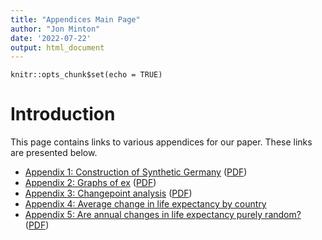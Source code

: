 ```yaml
---
title: "Appendices Main Page"
author: "Jon Minton"
date: '2022-07-22'
output: html_document
---
```


```{r setup, include=FALSE}
knitr::opts_chunk$set(echo = TRUE)
```

# Introduction

This page contains links to various appendices for our paper. These links are presented below. 

- [Appendix 1: Construction of Synthetic Germany](https://htmlpreview.github.io?https://raw.githubusercontent.com/JonMinton/change-in-ex/main/appendices/synthetic_germany_approach.html) ([PDF](https://github.com/JonMinton/change-in-ex/raw/main/appendices/synthetic_germany_approach.pdf))
- [Appendix 2: Graphs of ex](https://htmlpreview.github.io?https://raw.githubusercontent.com/JonMinton/change-in-ex/main/appendices/life_expectancy_trends.html) ([PDF](https://github.com/JonMinton/change-in-ex/raw/main/appendices/life_expectancy_trends.pdf))
- [Appendix 3: Changepoint analysis](https://htmlpreview.github.io?https://raw.githubusercontent.com/JonMinton/change-in-ex/main/appendices/changepoint_methods.html) ([PDF](https://github.com/JonMinton/change-in-ex/raw/main/appendices/changepoint_methods.pdf))
- [Appendix 4: Average change in life expectancy by country]()
- [Appendix 5: Are annual changes in life expectancy purely random?](https://htmlpreview.github.io?https://github.com/JonMinton/change-in-ex/raw/main/appendices/time_series_models.html) ([PDF](https://github.com/JonMinton/change-in-ex/raw/main/appendices/time_series_models.pdf))
